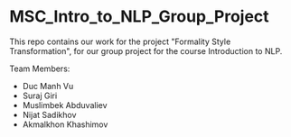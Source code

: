 # MSC_Intro_to_NLP_Group_Project
This repo contains our work for the project "Formality Style Transformation", for our group project for the course Introduction to NLP.

Team Members:
- Duc Manh Vu
- Suraj Giri
- Muslimbek Abduvaliev
- Nijat Sadikhov
- Akmalkhon Khashimov